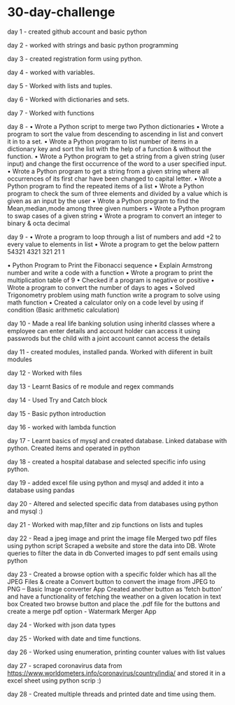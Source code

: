 # 30-day-challenge

day 1 - created github account and basic python

day 2 - worked with strings and basic python programming

day 3 - created registration form using python.

day 4 - worked with variables.


day 5 - Worked with lists and tuples.

day 6 - Worked with dictionaries and sets.

day 7 - Worked with functions

day 8 - • Wrote a Python script to merge two Python dictionaries
• Wrote a program to sort the value from descending to ascending in list and
convert it in to a set.
• Wrote a Python program to list number of items in a dictionary key and sort the
list with the help of a function & without the function.
• Wrote a Python program to get a string from a given string (user input) and
change the first occurrence of the word to a user specified input.
• Wrote a Python program to get a string from a given string where all
occurrences of its first char have been changed to capital letter.
• Wrote a Python program to find the repeated items of a list
• Wrote a Python program to check the sum of three elements and divided by a
value which is given as an input by the user
• Wrote a Python program to find the Mean,median,mode among three given
numbers
• Wrote a Python program to swap cases of a given string
• Wrote a program to convert an integer to binary & octa decimal

day 9 -
•	Wrote a program to loop through a list of numbers and add +2 to every value to elements in list
•	Wrote a program to get the below pattern
54321
4321
321
21
1

•	Python Program to Print the Fibonacci sequence
•	Explain Armstrong number and write a code with a function
•	Wrote a program to print the multiplication table of 9
•	Checked if a program is negative or positive
•	Wrote a program to convert the number of days to ages
•	Solved Trigonometry problem using math function write a program to solve using math function
•	Created a calculator only on a code level by using if condition (Basic arithmetic calculation)

day 10 - Made a real life banking solution using inheritd classes where a employee can enter details and account holder can access it using passwrods but the child with a joint account cannot access the details 

day 11 - created modules, installed panda. Worked with diiferent in built modules

day 12 - Worked with files

day 13 - Learnt Basics of re module and regex commands

day 14 - Used Try and Catch block

day 15 - Basic python introduction

day 16 - worked with lambda function

day 17 - Learnt basics of mysql and created database. Linked database with python. Created items and operated in python

day 18 - created a hospital database and selected specific info using python.

day 19 - added excel file using python and mysql and added it into a database using pandas

day 20 - Altered and selected specific data from databases using python and mysql :)

day 21 - Worked with map,filter and zip functions on lists and tuples

day 22 - 
	Read a jpeg image and print the image file
	Merged two pdf files using python script
	Scraped a website and store the data into DB.
	Wrote queries to filter the data in db
  Converted images to pdf
  sent emails using python

day 23 - Created a browse option with a specific folder which has all the JPEG Files & create a Convert button to convert the image from JPEG to PNG – Basic Image  converter App
	Created another button as ‘fetch button’ and have a functionality of fetching the weather on a given location in text box
	Created two browse button and place the .pdf file for the buttons and create a merge pdf option -  Watermark Merger App

day 24 - Worked with json data types

day 25 - Worked with date and time functions.

day 26 - Worked using enumeration, printing counter values with list values

day 27 - scraped coronavirus data from https://www.worldometers.info/coronavirus/country/india/ and stored it in a excel sheet using python scrip :)

day 28 - Created multiple threads and printed date and time using them.
